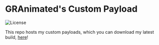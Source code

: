 GRAnimated's Custom Payload
=====

![License](https://img.shields.io/badge/License-GPLv2-blue.svg)

This repo hosts my custom payloads, which you can download my latest build, [here](https://github.com/GRAnimated/Atmosphere/raw/master/fusee/out/fusee.bin)!
